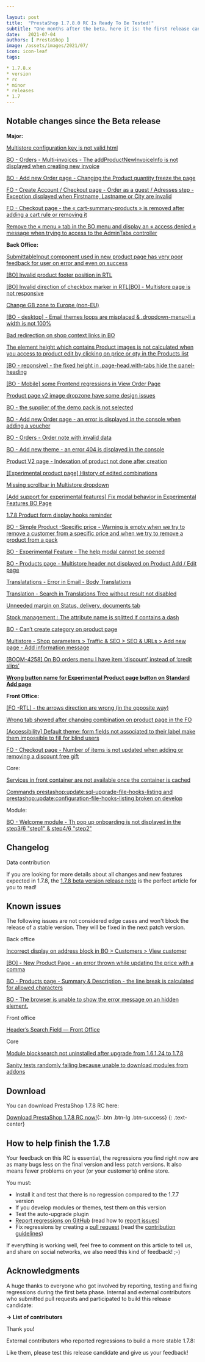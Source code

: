 ```yaml
---

layout: post
title:  "PrestaShop 1.7.8.0 RC Is Ready To Be Tested!"
subtitle: "One months after the beta, here it is: the first release candidate for PrestaShop 1.7.8.0 is now ready for you to test!"
date:   2021-07-04
authors: [ PrestaShop ]
image: /assets/images/2021/07/
icon: icon-leaf
tags:

* 1.7.8.x
* version
* rc
* minor
* releases
* 1.7
---
```

## Notable changes since the Beta release

**Major:**

[Multistore configuration key is not valid html](https://github.com/PrestaShop/PrestaShop/issues/24812)

[BO - Orders - Multi-invoices - The addProductNewInvoiceInfo is not displayed when creating new invoice](https://github.com/PrestaShop/PrestaShop/issues/24533)

[BO - Add new Order page - Changing the Product quantity freeze the page](https://github.com/PrestaShop/PrestaShop/issues/24554)

[FO - Create Account / Checkout page - Order as a guest / Adresses step - Exception displayed when Firstname, Lastname or City are invalid](https://github.com/PrestaShop/PrestaShop/issues/24464)

[FO - Checkout page - the « cart-summary-products » is removed after adding a cart rule or removing it](https://github.com/PrestaShop/PrestaShop/issues/21961)

[Remove the « menu » tab in the BO menu and display an « access denied » message when trying to access to the AdminTabs controller](https://github.com/PrestaShop/PrestaShop/issues/21107)

**Back Office:**

[SubmittableInput component used in new product page has very poor feedback for user on error and even on success](https://github.com/PrestaShop/PrestaShop/issues/25025)

[[BO] Invalid product footer position in RTL](https://github.com/PrestaShop/PrestaShop/issues/24926)

[[BO] Invalid direction of checkbox marker in RTL](https://github.com/PrestaShop/PrestaShop/issues/24925)[[BO] - Multistore page is not responsive](https://github.com/PrestaShop/PrestaShop/issues/24914)

[Change GB zone to Europe (non-EU)](https://github.com/PrestaShop/PrestaShop/issues/24842)

[[BO - desktop] - Email themes loops are misplaced & .dropdown-menu>li a width is not 100%](https://github.com/PrestaShop/PrestaShop/issues/24826)

[Bad redirection on shop context links in BO](https://github.com/PrestaShop/PrestaShop/issues/24818)

[The element height which contains Product images is not calculated when you access to product edit by clicking on price or qty in the Products list](https://github.com/PrestaShop/PrestaShop/issues/24809)

[[BO - reponsive] - the fixed height in .page-head.with-tabs hide the panel-heading](https://github.com/PrestaShop/PrestaShop/issues/24804)

[[BO - Mobile] some Frontend regressions in View Order Page](https://github.com/PrestaShop/PrestaShop/issues/24732)

[Product page v2 image dropzone have some design issues](https://github.com/PrestaShop/PrestaShop/issues/24664)

[BO - the supplier of the demo pack is not selected](https://github.com/PrestaShop/PrestaShop/issues/24617)

[BO - Add new Order page - an error is displayed in the console when adding a voucher](https://github.com/PrestaShop/PrestaShop/issues/24556)

[BO - Orders - Order note with invalid data](https://github.com/PrestaShop/PrestaShop/issues/24534)

[BO - Add new theme - an error 404 is displayed in the console](https://github.com/PrestaShop/PrestaShop/issues/24468)

[Product V2 page - Indexation of product not done after creation](https://github.com/PrestaShop/PrestaShop/issues/24460)

[[Experimental product page] History of edited combinations](https://github.com/PrestaShop/PrestaShop/issues/24368)

[Missing scrollbar in Multistore dropdown](https://github.com/PrestaShop/PrestaShop/issues/24333)

[[Add support for experimental features] Fix modal behavior in Experimental Features BO Page](https://github.com/PrestaShop/PrestaShop/issues/24267)

[1.7.8 Product form display hooks reminder](https://github.com/PrestaShop/PrestaShop/issues/24249)

[BO - Simple Product -Specific price - Warning is empty when we try to remove a customer from a specific price and when we try to remove a product from a pack](https://github.com/PrestaShop/PrestaShop/issues/24142)

[BO - Experimental Feature - The help modal cannot be opened](https://github.com/PrestaShop/PrestaShop/issues/23996)

[BO - Products page - Multistore header not displayed on Product Add / Edit page](https://github.com/PrestaShop/PrestaShop/issues/23937)

[Translatations - Error in Email - Body Translations](https://github.com/PrestaShop/PrestaShop/issues/23878)

[Translation - Search in Translations Tree without result not disabled](https://github.com/PrestaShop/PrestaShop/issues/23876)

[Unneeded margin on Status, delivery, documents tab](https://github.com/PrestaShop/PrestaShop/issues/23112)

[Stock management : The attribute name is splitted if contains a dash](https://github.com/PrestaShop/PrestaShop/issues/22786)

[BO - Can’t create category on product page](https://github.com/PrestaShop/PrestaShop/issues/22144)

[Multistore - Shop parameters > Traffic & SEO > SEO & URLs > Add new page - Add information message](https://github.com/PrestaShop/PrestaShop/issues/19416)

[[BOOM-4258] On BO orders menu I have item ‘discount’ instead of ‘credit slips’](https://github.com/PrestaShop/PrestaShop/issues/9816)

**[Wrong button name for Experimental Product page button on Standard Add page](https://github.com/PrestaShop/PrestaShop/issues/24068)** 

**Front Office:**

[[FO -RTL] - the arrows direction are wrong (in the opposite way)](https://github.com/PrestaShop/PrestaShop/issues/25097)

[Wrong tab showed after changing combination on product page in the FO](https://github.com/PrestaShop/PrestaShop/issues/24800)

[[Accessibility] Default theme: form fields not associated to their label make them impossible to fill for blind users](https://github.com/PrestaShop/PrestaShop/issues/23444)

[FO - Checkout page - Number of items is not updated when adding or removing a discount free gift](https://github.com/PrestaShop/PrestaShop/issues/24817)

Core:

[Services in front container are not available once the container is cached](https://github.com/PrestaShop/PrestaShop/issues/25112)

[Commands prestashop:update:sql-upgrade-file-hooks-listing and prestashop:update:configuration-file-hooks-listing broken on develop](https://github.com/PrestaShop/PrestaShop/issues/24023)

Module:

[BO - Welcome module - Th pop up onboarding is not displayed in the step3/6 "step1" & step4/6 "step2"](https://github.com/PrestaShop/PrestaShop/issues/24463)

## Changelog

Data contribution

If you are looking for more details about all changes and new features expected in 1.7.8, the [1.7.8 beta version release note](https://build.prestashop.com/news/prestashop-1-7-8-0-beta-release/) is the perfect article for you to read!

## Known issues

The following issues are not considered edge cases and won't block the release of a stable version. They will be fixed in the next patch version.

Back office

[Incorrect display on address block in BO > Customers > View customer](https://github.com/PrestaShop/PrestaShop/issues/25174)

[[BO] - New Product Page - an error thrown while updating the price with a comma](https://github.com/PrestaShop/PrestaShop/issues/24889)

[BO - Products page - Summary & Description - the line break is calculated for allowed characters](https://github.com/PrestaShop/PrestaShop/issues/24131)

[BO - The browser is unable to show the error message on an hidden element.](https://github.com/PrestaShop/PrestaShop/issues/23365)

Front office 

[Header’s Search Field — Front Office](https://github.com/PrestaShop/PrestaShop/issues/25133)

Core

[Module blocksearch not uninstalled after upgrade from 1.6.1.24 to 1.7.8](https://github.com/PrestaShop/PrestaShop/issues/25197)

[Sanity tests randomly failing because unable to download modules from addons](https://github.com/PrestaShop/PrestaShop/issues/25031)

## Download

You can download PrestaShop 1.7.8 RC here:

[Download PrestaShop 1.7.8 RC now!](https://www.prestashop.com/en/developers-versions){: .btn .btn-lg .btn-success}
{: .text-center}

## How to help finish the 1.7.8

Your feedback on this RC is essential, the regressions you find right now are as many bugs less on the final version and less patch versions. It also means fewer problems on your (or your customer’s) online store.

You must:

- Install it and test that there is no regression compared to the 1.7.7 version
- If you develop modules or themes, test them on this version
- Test the auto-upgrade plugin
- [Report regressions on GitHub](https://github.com/PrestaShop/PrestaShop/issues) (read how to [report issues](https://devdocs.prestashop.com/1.7/contribute/contribute-reporting-issues/))
- Fix regressions by creating a [pull request](https://github.com/PrestaShop/PrestaShop/compare) (read the [contribution guidelines](https://devdocs.prestashop.com/1.7/contribute/contribution-guidelines/))

If everything is working well, feel free to comment on this article to tell us, and share on social networks, we also need this kind of feedback! ;-)

## Acknowledgments

A huge thanks to everyone who got involved by reporting, testing and fixing regressions during the first beta phase.
Internal and external contributors who submitted pull requests and participated to build this release candidate: 

**→ List of contributors**

Thank you!

External contributors who reported regressions to build a more stable 1.7.8: 

Like them, please test this release candidate and give us your feedback!
